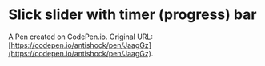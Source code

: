 # Slick slider with timer (progress) bar

A Pen created on CodePen.io. Original URL: [https://codepen.io/antishock/pen/JaagGz](https://codepen.io/antishock/pen/JaagGz).

